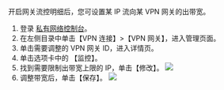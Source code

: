 开启网关流控明细后，您可设置某 IP 流向某 VPN 网关的出带宽。
1. 登录 [私有网络控制台](https://console.cloud.tencent.com/vpc/vpc?rid=1)。
2. 在左侧目录中单击【VPN 连接】>【VPN 网关】，进入管理页面。
3. 单击需要调整的 VPN 网关 ID，进入详情页。
4. 单击选项卡中的 【监控】。
5. 找到需要限制出带宽上限的 IP，单击【修改】。
![](https://main.qcloudimg.com/raw/3075b9fce839e205779737aad3ed68df.png)
6. 调整带宽后，单击【保存】。
![](https://main.qcloudimg.com/raw/354e047465669fd95580b1023e40a211.png)
